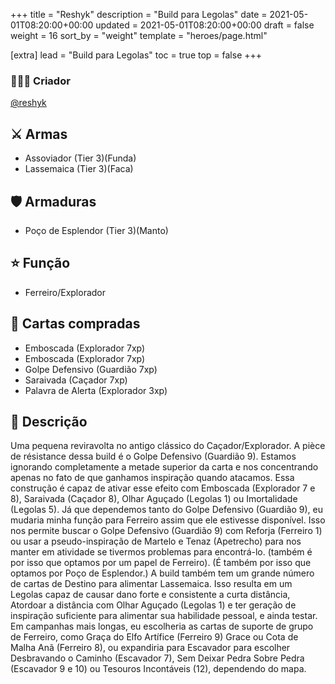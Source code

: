 +++
title = "Reshyk"
description = "Build para Legolas"
date = 2021-05-01T08:20:00+00:00
updated = 2021-05-01T08:20:00+00:00
draft = false
weight = 16
sort_by = "weight"
template = "heroes/page.html"

[extra]
lead = "Build para Legolas"
toc = true
top = false
+++

### 🙋🏻‍♂️ Criador

[@reshyk](https://www.reddit.com/r/JourneysInMiddleEarth/comments/p3whof/a_nonstandard_build_for_every_character/)

## ⚔️ Armas

- Assoviador (Tier 3)(Funda)
- Lassemaica (Tier 3)(Faca)

## 🛡️ Armaduras

- Poço de Esplendor (Tier 3)(Manto)

## ⭐️ Função

- Ferreiro/Explorador

## 🎴 Cartas compradas

- Emboscada (Explorador 7xp)
- Emboscada (Explorador 7xp)
- Golpe Defensivo (Guardião 7xp)
- Saraivada (Caçador 7xp)
- Palavra de Alerta (Explorador 3xp)

## 📖 Descrição

Uma pequena reviravolta no antigo clássico do Caçador/Explorador. A pièce de résistance dessa build é o Golpe Defensivo (Guardião 9). Estamos ignorando completamente a metade superior da carta e nos concentrando apenas no fato de que ganhamos inspiração quando atacamos. Essa construção é capaz de ativar esse efeito com Emboscada (Explorador 7 e 8), Saraivada (Caçador 8), Olhar Aguçado (Legolas 1) ou Imortalidade (Legolas 5). Já que dependemos tanto do Golpe Defensivo (Guardião 9), eu mudaria minha função para Ferreiro assim que ele estivesse disponível. Isso nos permite buscar o Golpe Defensivo (Guardião 9) com Reforja (Ferreiro 1) ou usar a pseudo-inspiração de Martelo e Tenaz (Apetrecho) para nos manter em atividade se tivermos problemas para encontrá-lo. (também é por isso que optamos por um papel de Ferreiro). (É também por isso que optamos por Poço de Esplendor.) A build também tem um grande número de cartas de Destino para alimentar Lassemaica. Isso resulta em um Legolas capaz de causar dano forte e consistente a curta distância, Atordoar a distância com Olhar Aguçado (Legolas 1) e ter geração de inspiração suficiente para alimentar sua habilidade pessoal, e ainda testar. Em campanhas mais longas, eu escolheria as cartas de suporte de grupo de Ferreiro, como Graça do Elfo Artífice (Ferreiro 9) Grace ou Cota de Malha Anã (Ferreiro 8), ou expandiria para Escavador para escolher Desbravando o Caminho (Escavador 7), Sem Deixar Pedra Sobre Pedra (Escavador 9 e 10) ou Tesouros Incontáveis (12), dependendo do mapa.
